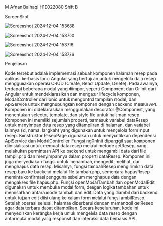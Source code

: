 M Afnan Baihaqi 
H1D022080
Shift B


ScreenShot
  
![Screenshot 2024-12-04 153638](https://github.com/user-attachments/assets/e3278db9-53da-4a54-b5f5-b8f35312c787)
 
![Screenshot 2024-12-04 153700](https://github.com/user-attachments/assets/46f70ecb-f451-4d00-99ca-7f550a2ad850)

![Screenshot 2024-12-04 153716](https://github.com/user-attachments/assets/1e2c9d3d-6424-4d7f-89a3-a723484ae866)

![Screenshot 2024-12-04 153736](https://github.com/user-attachments/assets/3fb4695c-7f95-47e0-8632-8334809ff49e)


Penjelasan

Kode tersebut adalah implementasi sebuah komponen halaman resep pada aplikasi berbasis Ionic Angular yang bertujuan untuk mengelola data resep menggunakan operasi CRUD (Create, Read, Update, Delete). Pada awalnya, terdapat beberapa modul yang diimpor, seperti Component dan OnInit dari Angular untuk mendeklarasikan dan mengatur lifecycle komponen, ModalController dari Ionic untuk mengontrol tampilan modal, dan ApiService untuk menghubungkan komponen dengan backend melalui API. Komponen ini dideklarasikan menggunakan decorator @Component, yang menentukan selector, template, dan style file untuk halaman resep.
Komponen ini memiliki sejumlah properti, termasuk variabel dataResep untuk menyimpan data resep yang ditampilkan di halaman, dan variabel lainnya (id, nama, langkah) yang digunakan untuk mengelola form input resep. Konstruktor ResepPage digunakan untuk menyuntikkan dependensi ApiService dan ModalController. Fungsi ngOnInit dipanggil saat komponen diinisialisasi untuk memuat data resep melalui metode getResep, yang melakukan permintaan API ke backend untuk mengambil data dari file tampil.php dan menyimpannya dalam properti dataResep.
Komponen ini juga menyediakan fungsi untuk menambah, mengedit, melihat, dan menghapus data resep. Misalnya, fungsi tambahResep mengirimkan data resep baru ke backend melalui file tambah.php, sementara hapusResep meminta konfirmasi pengguna sebelum menghapus data dengan mengakses file hapus.php. Fungsi openModalTambah dan openModalEdit digunakan untuk membuka modal form, dengan logika tambahan untuk memisahkan antara mode tambah dan edit. Data yang diambil dari backend untuk tujuan edit diisi ulang ke dalam form melalui fungsi ambilResep. Setelah operasi selesai, halaman diperbarui dengan memanggil getResep agar data terbaru dapat ditampilkan.
Secara keseluruhan, kode ini menyediakan kerangka kerja untuk mengelola data resep dengan antarmuka modal yang responsif dan interaksi data berbasis API.


